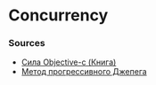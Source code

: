 # Concurrency

### Sources

- [Сила Objective-c (Книга)](https://github.com/Lemonbrush/SberSchool/blob/master/NoteResources/ObjcPower.pdf)
- [Метод прогрессивного Джепега](https://habr.com/ru/post/90459/)